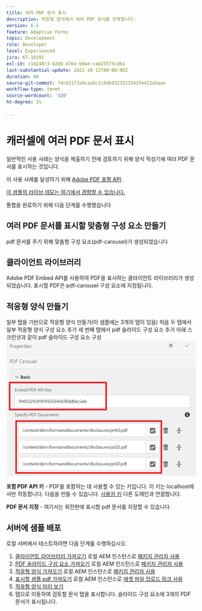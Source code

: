 ```yaml
---
title: 여러 PDF 문서 표시
description: 적응형 양식에서 여러 PDF 문서를 반복합니다.
version: 6.5
feature: Adaptive Forms
topic: Development
role: Developer
level: Experienced
jira: KT-10292
exl-id: c1d248c3-8208-476e-b0ae-cab25575cd6a
last-substantial-update: 2021-10-12T00:00:00Z
duration: 66
source-git-commit: f4c621f3a9caa8c2c64b8323312343fe421a5aee
workflow-type: tm+mt
source-wordcount: '320'
ht-degree: 1%

---
```


# 캐러셀에 여러 PDF 문서 표시

일반적인 사용 사례는 양식을 제출하기 전에 검토하기 위해 양식 작성기에 여러 PDF 문서를 표시하는 것입니다.

이 사용 사례를 달성하기 위해 [Adobe PDF 포함 API](https://www.adobe.io/apis/documentcloud/dcsdk/pdf-embed.html).

[이 샘플의 라이브 데모는 여기에서 경험할 수 있습니다.](https://forms.enablementadobe.com/content/dam/formsanddocuments/wefinancecreditcard/jcr:content?wcmmode=disabled)

통합을 완료하기 위해 다음 단계를 수행했습니다

## 여러 PDF 문서를 표시할 맞춤형 구성 요소 만들기

pdf 문서를 주기 위해 맞춤형 구성 요소(pdf-carousel)가 생성되었습니다

## 클라이언트 라이브러리

Adobe PDF Embed API를 사용하여 PDF을 표시하는 클라이언트 라이브러리가 생성되었습니다. 표시할 PDF은 pdf-carousel 구성 요소에 지정됩니다.

## 적응형 양식 만들기

일부 탭을 기반으로 적응형 양식 만들기(이 샘플에는 3개의 탭이 있음) 처음 두 탭에서 일부 적응형 양식 구성 요소 추가 세 번째 탭에서 pdf 슬라이드 구성 요소 추가 아래 스크린샷과 같이 pdf 슬라이드 구성 요소 구성
![pdf-carousel](assets/pdf-carousel-af-component.png)

**포함 PDF API 키** - PDF를 포함하는 데 사용할 수 있는 키입니다. 이 키는 localhost에서만 작동합니다. 다음을 만들 수 있습니다. [사용자 키](https://www.adobe.io/apis/documentcloud/dcsdk/pdf-embed.html) 다른 도메인과 연결합니다.

**PDF 문서 지정** - 여기서는 회전판에 표시할 pdf 문서를 지정할 수 있습니다.


## 서버에 샘플 배포

로컬 서버에서 테스트하려면 다음 단계를 수행하십시오.

1. [클라이언트 라이브러리 가져오기](assets/pdf-carousel-client-lib.zip) 로컬 AEM 인스턴스로 [패키지 관리자 사용](http://localhost:4502/crx/packmgr/index.jsp)
1. [PDF 슬라이드 구성 요소 가져오기](assets/pdf-carousel-component.zip) 로컬 AEM 인스턴스로 [패키지 관리자 사용](http://localhost:4502/crx/packmgr/index.jsp)
1. [적응형 양식 가져오기](assets/adaptive-form-pdf-carousel.zip) 로컬 AEM 인스턴스로 [패키지 관리자 사용](http://localhost:4502/crx/packmgr/index.jsp)
1. [표시할 샘플 pdf 가져오기](assets/pdf-carousel-sample-documents.zip) 로컬 AEM 인스턴스로 [에셋 파일 업로드 링크 사용](http://localhost:4502/assets.html/content/dam)
1. [적응형 양식 미리 보기](http://localhost:4502/content/dam/formsanddocuments/wefinancecreditcard/jcr:content?wcmmode=disabled)
1. 탭으로 이동하여 검토할 문서 탭을 표시합니다. 슬라이드 구성 요소에 3개의 PDF 문서가 표시됩니다.
